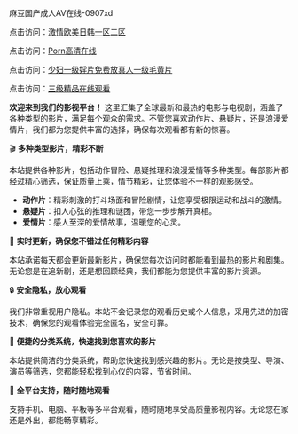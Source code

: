 麻豆国产成人AⅤ在线-0907xd

点击访问：<a href="https://heiliaowzu4ur.pages.dev">激情欧美日韩一区二区</a>

点击访问：<a href="https://heiliaozj3tjd.pages.dev">Porn高清在线</a>

点击访问：<a href="https://heiliaowt0d7p.pages.dev">少妇一级婬片免费放真人一级毛黄片</a>

点击访问：<a href="https://heiliaoxwd5i8.pages.dev">三级精品在线观看</a>

**欢迎来到我们的影视平台！** 这里汇集了全球最新和最热的电影与电视剧，涵盖了各种类型的影片，满足每个观众的需求。不管您喜欢动作片、悬疑片，还是浪漫爱情片，我们都为您提供丰富的选择，确保每次观看都有新的惊喜。

🎬 **多种类型影片，精彩不断**

本站提供各种影片，包括动作冒险、悬疑推理和浪漫爱情等多种类型。每部影片都经过精心筛选，保证质量上乘，情节精彩，让您体验不一样的观影感受。

- **动作片**：精彩刺激的打斗场面和冒险剧情，让您享受极限运动和战斗的激情。
- **悬疑片**：扣人心弦的推理和谜团，带您一步步解开真相。
- **爱情片**：感人至深的爱情故事，温暖您的心灵。

📅 **实时更新，确保您不错过任何精彩内容**

本站承诺每天都会更新最新影片，确保您每次访问时都能看到最热的影片和剧集。无论您是在追新剧，还是想回顾经典，我们都能为您提供丰富的影片资源。

🔒 **安全隐私，放心观看**

我们非常重视用户隐私。本站不会记录您的观看历史或个人信息，采用先进的加密技术，确保您的观看体验完全匿名，安全可靠。

🎥 **便捷的分类系统，快速找到您喜欢的影片**

本站提供简洁的分类系统，帮助您快速找到感兴趣的影片。无论是按类型、导演、演员等筛选，您都能轻松找到心仪的内容，节省时间。

📱 **全平台支持，随时随地观看**

支持手机、电脑、平板等多平台观看，随时随地享受高质量影视内容。无论您在家还是外出，都能畅享精彩。

<span style="display:none;">[Canonical link]( https://github.com/dd098/78920 ）</span>

